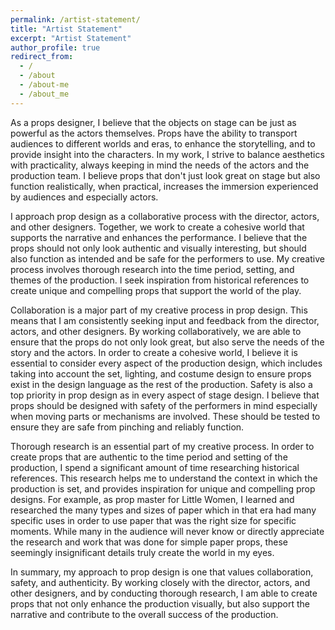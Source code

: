 ```yaml
---
permalink: /artist-statement/
title: "Artist Statement"
excerpt: "Artist Statement"
author_profile: true
redirect_from: 
  - /
  - /about
  - /about-me
  - /about_me
---
```


<P>As a props designer, I believe that the objects on stage can be just as powerful as the actors themselves. Props have the ability to transport audiences to different worlds and eras, to enhance the storytelling, and to provide insight into the characters. In my work, I strive to balance aesthetics with practicality, always keeping in mind the needs of the actors and the production team. I believe props that don't just look great on stage but also function realistically, when practical, increases the immersion experienced by audiences and especially actors. <br/>
<P>I approach prop design as a collaborative process with the director, actors, and other designers. Together, we work to create a cohesive world that supports the narrative and enhances the performance. I believe that the props should not only look authentic and visually interesting, but should also function as intended and be safe for the performers to use. My creative process involves thorough research into the time period, setting, and themes of the production. I seek inspiration from historical references to create unique and compelling props that support the world of the play.<br/>
<P>Collaboration is a major part of my creative process in prop design. This means that I am consistently seeking input and feedback from the director, actors, and other designers. By working collaboratively, we are able to ensure that the props do not only look great, but also serve the needs of the story and the actors. In order to create a cohesive world, I believe it is essential to consider every aspect of the production design, which includes taking into account the set, lighting, and costume design to ensure props exist in the design language as the rest of the production. Safety is also a top priority in prop design as in every aspect of stage design. I believe that props should be designed with safety of the performers in mind especially when moving parts or mechanisms are involved. These should be tested to ensure they are safe from pinching and reliably function.<br/>
<P>Thorough research is an essential part of my creative process. In order to create props that are authentic to the time period and setting of the production, I spend a significant amount of time researching historical references.  This research helps me to understand the context in which the production is set, and provides inspiration for unique and compelling prop designs. For example, as prop master for Little Women, I learned and researched the many types and sizes of paper which in that era had many specific uses in order to use paper that was the right size for specific moments. While many in the audience will never know or directly appreciate the research and work that was done for simple paper props, these seemingly insignificant details truly create the world in my eyes.<br/>
<P>In summary, my approach to prop design is one that values collaboration, safety, and authenticity. By working closely with the director, actors, and other designers, and by conducting thorough research, I am able to create props that not only enhance the production visually, but also support the narrative and contribute to the overall success of the production. 
